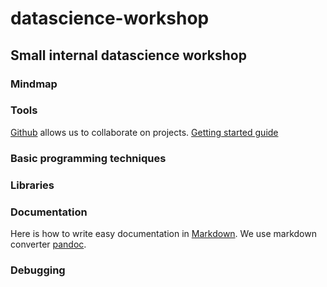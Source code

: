# datascience-workshop

## Small internal datascience workshop

### Mindmap

### Tools

[Github](https://github.com/) allows us to collaborate on projects.
[Getting started guide](https://guides.github.com/activities/hello-world/)

### Basic programming techniques

### Libraries

### Documentation

Here is how to write easy documentation in [Markdown](https://daringfireball.net/projects/markdown).
We use markdown converter [pandoc](http://pandoc.org/).

### Debugging
